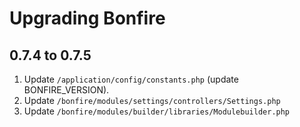 # Upgrading Bonfire

## 0.7.4 to 0.7.5

1. Update `/application/config/constants.php` (update BONFIRE_VERSION).
2. Update `/bonfire/modules/settings/controllers/Settings.php`
3. Update `/bonfire/modules/builder/libraries/Modulebuilder.php`
